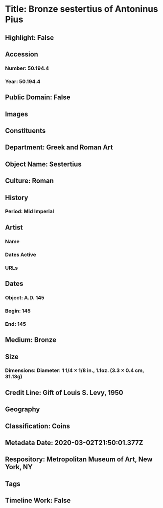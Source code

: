 # Title: Bronze sestertius of Antoninus Pius
## Highlight: False
## Accession
### Number: 50.194.4
### Year: 50.194.4
## Public Domain: False
## Images
## Constituents
## Department: Greek and Roman Art
## Object Name: Sestertius
## Culture: Roman
## History
### Period: Mid Imperial
## Artist
### Name
### Dates Active
### URLs
## Dates
### Object: A.D. 145
### Begin: 145
### End: 145
## Medium: Bronze
## Size
### Dimensions: Diameter: 1 1/4 × 1/8 in., 1.1oz. (3.3 × 0.4 cm, 31.13g)
## Credit Line: Gift of Louis S. Levy, 1950
## Geography
## Classification: Coins
## Metadata Date: 2020-03-02T21:50:01.377Z
## Respository: Metropolitan Museum of Art, New York, NY
## Tags
## Timeline Work: False